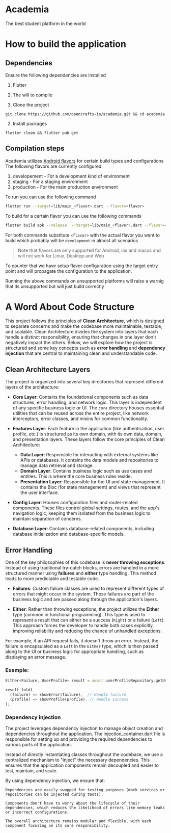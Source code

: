 # Academia

The best student platform in the world

# How to build the application

## Dependencies
Ensure the following dependencies are installed
1. Flutter
2. The will to compile


1. Clone the project

```
git clone https://github.com/opencrafts-io/academia.git && cd academia
```

2. Install packages

```
flutter clean && flutter pub get
```

## Compilation steps

Academia utilizes [Android flavors](https://developer.android.com/build/build-variants) for certain build types and configurations
The following flavors are currently configured

1. developement - For a development kind of environment
2. staging - For a staging environment
3. production - For the main production environment

To run you can use the following command

```bash
flutter run --target=lib/main_<flavor>.dart --flavor=<flavor>
```

To build for a certain flavor you can use the following commands

```bash
flutter build apk --release  --target=lib/main_<flavor>.dart --flavor=<flavor>
```

For both commands substitute `<flavor>` with the actual flavor you want to build which probably will be `development`
in almost all scenarios

> Note that flavors are only supported for Android, ios and macos and will not work for Linux, Desktop and Web

To counter that we have setup flavor configuration using the target entry point and will propagate the configuration
to the application. 

Running the above commands on unsupported platforms will raise a warnig that its unsupported but will just build correctly



# A Word About Code Structure

This project follows the principles of **Clean Architecture**, which is designed to separate concerns and make the codebase more maintainable, testable, and scalable. Clean Architecture divides the system into layers that each handle a distinct responsibility, ensuring that changes in one layer don't negatively impact the others. Below, we will explore how the project is structured and some key concepts such as **error handling** and **dependency injection** that are central to maintaining clean and understandable code.

## Clean Architecture Layers

The project is organized into several key directories that represent different layers of the architecture:

- **Core Layer**: Contains the foundational components such as data structures, error handling, and network logic. This layer is independent of any specific business logic or UI. The `core` directory houses essential utilities that can be reused across the entire project, like network interceptors, error classes, and mixins for common functionality.
  
- **Features Layer**: Each feature in the application (like authentication, user profile, etc.) is structured as its own domain, with its own data, domain, and presentation layers. These layers follow the core principles of Clean Architecture:
    - **Data Layer**: Responsible for interacting with external systems like APIs or databases. It contains the data models and repositories to manage data retrieval and storage.
    - **Domain Layer**: Contains business logic such as use cases and entities. This is where the core business rules reside.
    - **Presentation Layer**: Responsible for the UI and state management. It contains the Bloc (for state management) and views that represent the user interface.

- **Config Layer**: Houses configuration files and router-related components. These files control global settings, routes, and the app's navigation logic, keeping them isolated from the business logic to maintain separation of concerns.

- **Database Layer**: Contains database-related components, including database initialization and database-specific models.

## Error Handling

One of the key philosophies of this codebase is **never throwing exceptions**. Instead of using traditional try-catch blocks, errors are handled in a more structured manner using **failures** and **either** type handling. This method leads to more predictable and testable code.

- **Failures**: Custom failure classes are used to represent different types of errors that might occur in the system. These failures are part of the business logic and are passed along through the application's layers.

- **Either**: Rather than throwing exceptions, the project utilizes the **Either** type (common in functional programming). This type is used to represent a result that can either be a success (`Right`) or a failure (`Left`). This approach forces the developer to handle both cases explicitly, improving reliability and reducing the chance of unhandled exceptions.

For example, if an API request fails, it doesn't throw an error. Instead, the failure is encapsulated as a `Left` in the `Either` type, which is then passed along to the UI or business logic for appropriate handling, such as displaying an error message.

### Example:
```dart
Either<Failure, UserProfile> result = await userProfileRepository.getUserProfile();

result.fold(
  (failure) => showError(failure),  // Handle failure
  (profile) => showProfile(profile), // Handle success
);
```

### Dependency injection
The project leverages dependency injection to manage object creation and dependencies throughout the application. The injection_container.dart file is responsible for setting up and providing the required dependencies to various parts of the application.

Instead of directly instantiating classes throughout the codebase, we use a centralized mechanism to "inject" the necessary dependencies. This ensures that the application components remain decoupled and easier to test, maintain, and scale.

By using dependency injection, we ensure that:

    Dependencies are easily swapped for testing purposes (mock services or repositories can be injected during tests).

    Components don't have to worry about the lifecycle of their dependencies, which reduces the likelihood of errors like memory leaks or incorrect configurations.

    The overall architecture remains modular and flexible, with each component focusing on its core responsibility.



